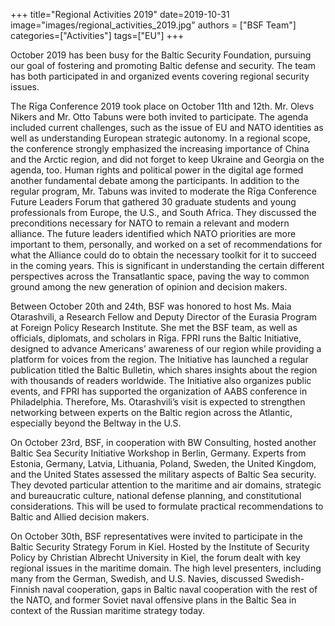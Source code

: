 ﻿+++
title="Regional Activities 2019"
date=2019-10-31
image="images/regional_activities_2019.jpg"
authors = ["BSF Team"]
categories=["Activities"]
tags=["EU"]
+++

October 2019 has been busy for the Baltic Security Foundation, pursuing our goal of fostering and
promoting Baltic defense and security. The team has both participated in and organized events covering
regional security issues.

The Rīga Conference 2019 took place on October 11th and 12th. Mr. Olevs Nikers and Mr. Otto Tabuns
were both invited to participate. The agenda included current challenges, such as the issue of EU and
NATO identities as well as understanding European strategic autonomy. In a regional scope, the
conference strongly emphasized the increasing importance of China and the Arctic region, and did not
forget to keep Ukraine and Georgia on the agenda, too. Human rights and political power in the digital
age formed another fundamental debate among the participants. In addition to the regular program, Mr.
Tabuns was invited to moderate the Rīga Conference Future Leaders Forum that gathered 30 graduate
students and young professionals from Europe, the U.S., and South Africa. They discussed the
preconditions necessary for NATO to remain a relevant and modern alliance. The future leaders identified
which NATO priorities are more important to them, personally, and worked on a set of recommendations
for what the Alliance could do to obtain the necessary toolkit for it to succeed in the coming years. This is significant in understanding the certain different perspectives across the Transatlantic space, paving the way to common ground among the new generation of opinion and decision makers.

Between October 20th and 24th, BSF was honored to host Ms. Maia Otarashvili, a Research Fellow and
Deputy Director of the Eurasia Program at Foreign Policy Research Institute. She met the BSF team, as
well as officials, diplomats, and scholars in Rīga. FPRI runs the Baltic Initiative, designed to advance
Americans’ awareness of our region while providing a platform for voices from the region. The Initiative
has launched a regular publication titled the Baltic Bulletin, which shares insights about the region with
thousands of readers worldwide. The Initiative also organizes public events, and FPRI has supported the
organization of AABS conference in Philadelphia. Therefore, Ms. Otarashvili’s visit is expected to
strengthen networking between experts on the Baltic region across the Atlantic, especially beyond the
Beltway in the U.S.

On October 23rd, BSF, in cooperation with BW Consulting, hosted another Baltic Sea Security Initiative
Workshop in Berlin, Germany. Experts from Estonia, Germany, Latvia, Lithuania, Poland, Sweden, the
United Kingdom, and the United States assessed the military aspects of Baltic Sea security. They devoted
particular attention to the maritime and air domains, strategic and bureaucratic culture, national defense
planning, and constitutional considerations. This will be used to formulate practical recommendations to
Baltic and Allied decision makers.

On October 30th, BSF representatives were invited to participate in the Baltic Security Strategy Forum in
Kiel. Hosted by the Institute of Security Policy by Christian Albrecht University in Kiel, the forum dealt
with key regional issues in the maritime domain. The high level presenters, including many from the
German, Swedish, and U.S. Navies, discussed Swedish-Finnish naval cooperation, gaps in Baltic naval
cooperation with the rest of the NATO, and former Soviet naval offensive plans in the Baltic Sea in
context of the Russian maritime strategy today.

